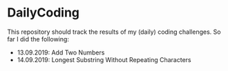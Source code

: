 # DailyCoding
This repository should track the results of my (daily) coding challenges. So far I did the following:

* 13.09.2019: Add Two Numbers
* 14.09.2019: Longest Substring Without Repeating Characters
